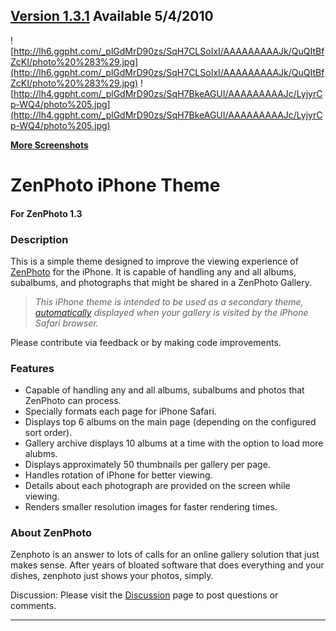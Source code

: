 ## **[Version 1.3.1](http://code.google.com/p/zenphotoiphone/wiki/ChangeLog) Available 5/4/2010** ##

![http://lh6.ggpht.com/_plGdMrD90zs/SqH7CLSoIxI/AAAAAAAAAJk/QuQItBfZcKI/photo%20%283%29.jpg](http://lh6.ggpht.com/_plGdMrD90zs/SqH7CLSoIxI/AAAAAAAAAJk/QuQItBfZcKI/photo%20%283%29.jpg) ![http://lh4.ggpht.com/_plGdMrD90zs/SqH7BkeAGUI/AAAAAAAAAJc/LyjyrCp-WQ4/photo%205.jpg](http://lh4.ggpht.com/_plGdMrD90zs/SqH7BkeAGUI/AAAAAAAAAJc/LyjyrCp-WQ4/photo%205.jpg)

**[More Screenshots](http://code.google.com/p/zenphotoiphone/wiki/ScreenShots)**

# ZenPhoto iPhone Theme #
#### For ZenPhoto 1.3 ####

### Description ###
This is a simple theme designed to improve the viewing experience of [ZenPhoto](http://www.zenphoto.org) for the iPhone.  It is capable of handling any and all albums, subalbums, and photographs that might be shared in a ZenPhoto Gallery.

> _This iPhone theme is intended to be used as a secondary theme, [automatically](http://code.google.com/p/zenphotoiphone/wiki/Redirect) displayed when your gallery is visited by the iPhone Safari browser._

Please contribute via feedback or by making code improvements.

### Features ###
  * Capable of handling any and all albums, subalbums and photos that ZenPhoto can process.
  * Specially formats each page for iPhone Safari.
  * Displays top 6 albums on the main page (depending on the configured sort order).
  * Gallery archive displays 10 albums at a time with the option to load more alubms.
  * Displays approximately 50 thumbnails per gallery per page.
  * Handles rotation of iPhone for better viewing.
  * Details about each photograph are provided on the screen while viewing.
  * Renders smaller resolution images for faster rendering times.



### About ZenPhoto ###
Zenphoto is an answer to lots of calls for an online gallery solution that just makes sense. After years of bloated software that does everything and your dishes, zenphoto just shows your photos, simply.

Discussion:
Please visit the [Discussion](http://groups.google.com/group/zenphoto-iphone) page to post questions or comments.





---


